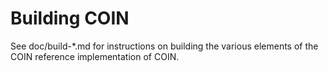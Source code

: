 Building COIN
================

See doc/build-*.md for instructions on building the various
elements of the COIN reference implementation of COIN.
